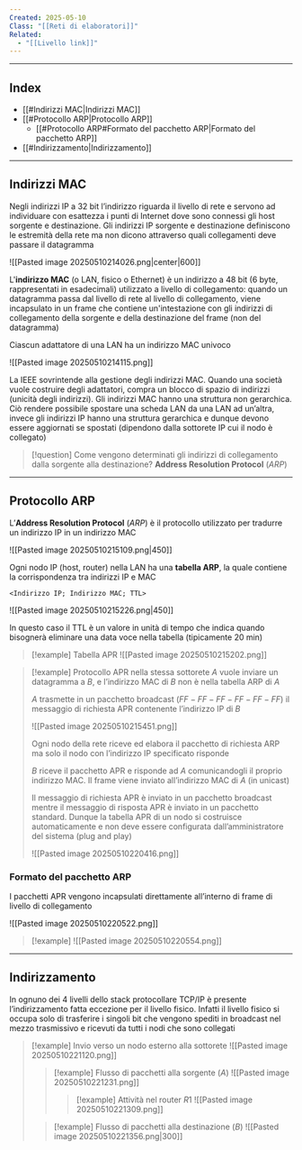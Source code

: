 ```yaml
---
Created: 2025-05-10
Class: "[[Reti di elaboratori]]"
Related:
  - "[[Livello link]]"
---
```

---
## Index
- [[#Indirizzi MAC|Indirizzi MAC]]
- [[#Protocollo ARP|Protocollo ARP]]
	- [[#Protocollo ARP#Formato del pacchetto ARP|Formato del pacchetto ARP]]
- [[#Indirizzamento|Indirizzamento]]
---
## Indirizzi MAC
Negli indirizzi IP a 32 bit l’indirizzo riguarda il livello di rete e servono ad individuare con esattezza i punti di Internet dove sono connessi gli host sorgente e destinazione. Gli indirizzi IP sorgente e destinazione definiscono le estremità della rete ma non dicono attraverso quali collegamenti deve passare il datagramma

![[Pasted image 20250510214026.png|center|600]]

L'**indirizzo MAC** (o LAN, fisico o Ethernet) è un indirizzo a 48 bit (6 byte, rappresentati in esadecimali) utilizzato a livello di collegamento: quando un datagramma passa dal livello di rete al livello di collegamento, viene incapsulato in un frame che contiene un'intestazione con gli indirizzi di collegamento della sorgente e della destinazione del frame (non del datagramma)

Ciascun adattatore di una LAN ha un indirizzo MAC univoco

![[Pasted image 20250510214115.png]]

La IEEE sovrintende alla gestione degli indirizzi MAC. Quando una società vuole costruire degli adattatori, compra un blocco di spazio di indirizzi (unicità degli indirizzi).
Gli indirizzi MAC hanno una struttura non gerarchica. Ciò rendere possibile spostare una scheda LAN da una LAN ad un’altra, invece gli indirizzi IP hanno una struttura gerarchica e dunque devono essere aggiornati se spostati (dipendono dalla sottorete IP cui il nodo è collegato)

>[!question] Come vengono determinati gli indirizzi di collegamento dalla sorgente alla destinazione?
>**Address Resolution Protocol** (*ARP*)

---
## Protocollo ARP
L’**Address Resolution Protocol** (*ARP*) è il protocollo utilizzato per tradurre un indirizzo IP in un indirizzo MAC

![[Pasted image 20250510215109.png|450]]

Ogni nodo IP (host, router) nella LAN ha una **tabella ARP**, la quale contiene la corrispondenza tra indirizzi IP e MAC

```
<Indirizzo IP; Indirizzo MAC; TTL>
```

![[Pasted image 20250510215226.png|450]]

In questo caso il TTL è un valore in unità di tempo che indica quando bisognerà eliminare una data voce nella tabella (tipicamente 20 min)

>[!example] Tabella APR
>![[Pasted image 20250510215202.png]]

>[!example] Protocollo APR nella stessa sottorete
>$A$ vuole inviare un datagramma a $B$, e l’indirizzo MAC di $B$ non è nella tabella ARP di $A$
>
>$A$ trasmette in un pacchetto broadcast ($FF-FF-FF-FF-FF-FF$) il messaggio di richiesta APR contenente l’indirizzo IP di $B$
>
>![[Pasted image 20250510215451.png]]
>
>Ogni nodo della rete riceve ed elabora il pacchetto di richiesta ARP ma solo il nodo con l’indirizzo IP specificato risponde
>
>$B$ riceve il pacchetto APR e risponde ad $A$ comunicandogli il proprio indirizzo MAC. Il frame viene inviato all’indirizzo MAC di $A$ (in unicast)
>
>Il messaggio di richiesta APR è inviato in un pacchetto broadcast mentre il messaggio di risposta APR è inviato in un pacchetto standard. Dunque la tabella APR di un nodo si costruisce automaticamente e non deve essere configurata dall’amministratore del sistema (plug and play)
>
>![[Pasted image 20250510220416.png]]

### Formato del pacchetto ARP
I pacchetti APR vengono incapsulati direttamente all’interno di frame di livello di collegamento

![[Pasted image 20250510220522.png]]

>[!example]
>![[Pasted image 20250510220554.png]]

---
## Indirizzamento
In ognuno dei 4 livelli dello stack protocollare TCP/IP è presente l’indirizzamento fatta eccezione per il livello fisico. Infatti il livello fisico si occupa solo di trasferire i singoli bit che vengono spediti in broadcast nel mezzo trasmissivo e ricevuti da tutti i nodi che sono collegati

>[!example] Invio verso un nodo esterno alla sottorete
>![[Pasted image 20250510221120.png]]
>>[!example] Flusso di pacchetti alla sorgente ($A$)
>>![[Pasted image 20250510221231.png]]
>>>[!example] Attività nel router $R 1$
>>>![[Pasted image 20250510221309.png]]
>
>>[!example] Flusso di pacchetti alla destinazione ($B$)
>>![[Pasted image 20250510221356.png|300]]



